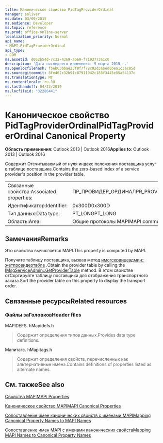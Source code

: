 ```yaml
---
title: Каноническое свойство PidTagProviderOrdinal
manager: soliver
ms.date: 03/09/2015
ms.audience: Developer
ms.topic: reference
ms.prod: office-online-server
localization_priority: Normal
api_name:
- MAPI.PidTagProviderOrdinal
api_type:
- COM
ms.assetid: d062b54d-7c32-4369-ab69-f7193773a1c0
description: 'Дата последнего изменения: 9 марта 2015 г.'
ms.openlocfilehash: fbeb63bbae23f8f7f78c92d3abed6bea1c3ac85d
ms.sourcegitcommit: 8fe462c32b91c87911942c188f3445e85a54137c
ms.translationtype: MT
ms.contentlocale: ru-RU
ms.lasthandoff: 04/23/2019
ms.locfileid: "32286441"
---
```

# <a name="pidtagproviderordinal-canonical-property"></a><span data-ttu-id="5b4cb-103">Каноническое свойство PidTagProviderOrdinal</span><span class="sxs-lookup"><span data-stu-id="5b4cb-103">PidTagProviderOrdinal Canonical Property</span></span>

  
  
<span data-ttu-id="5b4cb-104">**Область применения**: Outlook 2013 | Outlook 2016</span><span class="sxs-lookup"><span data-stu-id="5b4cb-104">**Applies to**: Outlook 2013 | Outlook 2016</span></span> 
  
<span data-ttu-id="5b4cb-105">Содержит Отсчитываемый от нуля индекс положения поставщика услуг в таблице поставщика.</span><span class="sxs-lookup"><span data-stu-id="5b4cb-105">Contains the zero-based index of a service provider's position in the provider table.</span></span>
  
|||
|:-----|:-----|
|<span data-ttu-id="5b4cb-106">Связанные свойства:</span><span class="sxs-lookup"><span data-stu-id="5b4cb-106">Associated properties:</span></span>  <br/> |<span data-ttu-id="5b4cb-107">ПР_ПРОВИДЕР_ОРДИНАЛ</span><span class="sxs-lookup"><span data-stu-id="5b4cb-107">PR_PROVIDER_ORDINAL</span></span>  <br/> |
|<span data-ttu-id="5b4cb-108">Идентификатор:</span><span class="sxs-lookup"><span data-stu-id="5b4cb-108">Identifier:</span></span>  <br/> |<span data-ttu-id="5b4cb-109">0x300D</span><span class="sxs-lookup"><span data-stu-id="5b4cb-109">0x300D</span></span>  <br/> |
|<span data-ttu-id="5b4cb-110">Тип данных:</span><span class="sxs-lookup"><span data-stu-id="5b4cb-110">Data type:</span></span>  <br/> |<span data-ttu-id="5b4cb-111">PT_LONG</span><span class="sxs-lookup"><span data-stu-id="5b4cb-111">PT_LONG</span></span>  <br/> |
|<span data-ttu-id="5b4cb-112">Область:</span><span class="sxs-lookup"><span data-stu-id="5b4cb-112">Area:</span></span>  <br/> |<span data-ttu-id="5b4cb-113">Общие протоколы MAPI</span><span class="sxs-lookup"><span data-stu-id="5b4cb-113">MAPI common</span></span>  <br/> |
   
## <a name="remarks"></a><span data-ttu-id="5b4cb-114">Замечания</span><span class="sxs-lookup"><span data-stu-id="5b4cb-114">Remarks</span></span>

<span data-ttu-id="5b4cb-115">Это свойство вычисляется MAPI.</span><span class="sxs-lookup"><span data-stu-id="5b4cb-115">This property is computed by MAPI.</span></span>
  
<span data-ttu-id="5b4cb-116">Получите таблицу поставщика, вызвав метод [имсгсервицеадмин:: жетпровидертабле](imsgserviceadmin-getprovidertable.md) .</span><span class="sxs-lookup"><span data-stu-id="5b4cb-116">Obtain the provider table by calling the [IMsgServiceAdmin::GetProviderTable](imsgserviceadmin-getprovidertable.md) method.</span></span> <span data-ttu-id="5b4cb-117">В этом свойстве отСортируйте таблицу поставщика для отображения транспортного заказа.</span><span class="sxs-lookup"><span data-stu-id="5b4cb-117">Sort the provider table on this property to display the transport order.</span></span> 
  
## <a name="related-resources"></a><span data-ttu-id="5b4cb-118">Связанные ресурсы</span><span class="sxs-lookup"><span data-stu-id="5b4cb-118">Related resources</span></span>

### <a name="header-files"></a><span data-ttu-id="5b4cb-119">Файлы заГоловков</span><span class="sxs-lookup"><span data-stu-id="5b4cb-119">Header files</span></span>

<span data-ttu-id="5b4cb-120">MAPIDEFS. h</span><span class="sxs-lookup"><span data-stu-id="5b4cb-120">Mapidefs.h</span></span>
  
> <span data-ttu-id="5b4cb-121">Содержит определения типов данных.</span><span class="sxs-lookup"><span data-stu-id="5b4cb-121">Provides data type definitions.</span></span>
    
<span data-ttu-id="5b4cb-122">Мапитагс. h</span><span class="sxs-lookup"><span data-stu-id="5b4cb-122">Mapitags.h</span></span>
  
> <span data-ttu-id="5b4cb-123">Содержит определения свойств, перечисленных как альтернативные имена.</span><span class="sxs-lookup"><span data-stu-id="5b4cb-123">Contains definitions of properties listed as alternate names.</span></span>
    
## <a name="see-also"></a><span data-ttu-id="5b4cb-124">См. также</span><span class="sxs-lookup"><span data-stu-id="5b4cb-124">See also</span></span>



[<span data-ttu-id="5b4cb-125">Свойства MAPI</span><span class="sxs-lookup"><span data-stu-id="5b4cb-125">MAPI Properties</span></span>](mapi-properties.md)
  
[<span data-ttu-id="5b4cb-126">Каноническое свойство MAPI</span><span class="sxs-lookup"><span data-stu-id="5b4cb-126">MAPI Canonical Properties</span></span>](mapi-canonical-properties.md)
  
[<span data-ttu-id="5b4cb-127">Сопоставление имен канонических свойств с именами MAPI</span><span class="sxs-lookup"><span data-stu-id="5b4cb-127">Mapping Canonical Property Names to MAPI Names</span></span>](mapping-canonical-property-names-to-mapi-names.md)
  
[<span data-ttu-id="5b4cb-128">Сопоставление имен MAPI с именами канонических свойств</span><span class="sxs-lookup"><span data-stu-id="5b4cb-128">Mapping MAPI Names to Canonical Property Names</span></span>](mapping-mapi-names-to-canonical-property-names.md)

